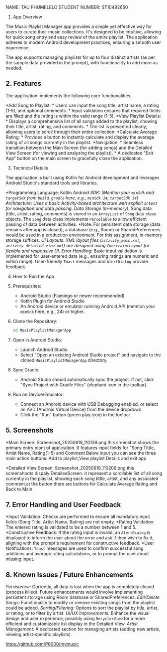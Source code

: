 NAME: TAU PHUMELELO
STUDENT NUMBER: ST10492650

 1. App Overview

The Music Playlist Manager app provides a simple yet effective way for users to curate their music collections. It's designed to be intuitive, allowing for quick song entry and easy review of the entire playlist. The application adheres to modern Android development practices, ensuring a smooth user experience.

The app supports managing playlists for up to four distinct artists (as per the sample data provided in the prompt), with functionality to add more as needed.

## 2. Features

The application implements the following core functionalities:

*Add Song to Playlist:
    * Users can input the song title, artist name, a rating (1-5), and optional comments.
    * Input validation ensures that required fields are filled and the rating is within the valid range (1-5).
*View Playlist Details:
    * Displays a comprehensive list of all songs added to the playlist, showing their title, artist, rating, and comments.
    * The list is presented clearly, allowing users to scroll through their entire collection.
*Calculate Average Rating:
    * Provides a button to instantly calculate and display the average rating of all songs currently in the playlist.
*Navigation:
    * Seamless transition between the Main Screen (for adding songs) and the Detailed View Screen (for viewing and analyzing the playlist).
    * A dedicated "Exit App" button on the main screen to gracefully close the application.

 3. Technical Details

The application is built using Kotlin for Android development and leverages Android Studio's standard tools and libraries.

*Programming Language: Kotlin
*Android SDK: (Mention your `minSdk` and `targetSdk` from `build.gradle` here, e.g., `minSdk 24`, `targetSdk 34`)
*Architecture:* Uses a basic Activity-based architecture with explicit `Intent` for navigation and data passing.
  *Data Storage (In-memory):** Song data (title, artist, rating, comments) is stored in an `ArrayList` of `Song` data class objects. The `Song` data class implements `Parcelable` to allow efficient passing of data between activities.
  *Note: For persistent data storage (data remains after app is closed), a database (e.g., Room) or SharedPreferences would be used in a production environment. For this assignment, in-memory storage suffices.
  *UI Layouts: XML layout files (`activity_main.xml`, `activity_detailed_view.xml`) are designed using `ConstraintLayout` for flexible and responsive UI.
  *Error Handling:** Basic input validation is implemented for user-entered data (e.g., ensuring ratings are numeric and within range). User-friendly `Toast` messages and `AlertDialog` provide feedback.

4. How to Run the App

1. Prerequisites:
    * Android Studio (Flamingo or newer recommended)
    * Kotlin Plugin for Android Studio
    * An Android device or emulator running Android API (mention your `minSdk` here, e.g., 24) or higher.
2. Clone the Repository:
    ```bash
    cd MusicPlaylistManagerApp
    ```
3. Open in Android Studio:
    * Launch Android Studio.
    * Select "Open an existing Android Studio project" and navigate to the cloned `MusicPlaylistManagerApp` directory.
4. Sync Gradle:
    * Android Studio should automatically sync the project. If not, click "Sync Project with Gradle Files" (elephant icon in the toolbar).
5. Run on Device/Emulator:
    * Connect an Android device with USB Debugging enabled, or select an AVD (Android Virtual Device) from the device dropdown.
    * Click the "Run" button (green play icon) in the toolbar.

## 5. Screenshots

*Main Screen:
Screenshot_20250619_110139.png
this sreenshot shows the primary entry piont of application. It features input fields for "Song Tittle, Artist Name, Rating(1-5) and Comment  Below input you can see the three main action buttons: Add to playlist,View playlist Details and exit app

*Detailed View Screen:
Screenshot_20250619_110209.png
this screenshoots dispaly DetailedScreen. it represent a scrollable list of all song currently in the playlist, showing each song tittle, artist, and any assiciated comment.at the button there are buttons for Calculate Avarage Rating and Back to Main


## 7. Error Handling and User Feedback

*Input Validation: Checks are performed to ensure all mandatory input fields (Song Title, Artist Name, Rating) are not empty.
*Rating Validation: The entered rating is validated to be a number between 1 and 5.
*Constructive Feedback: If the rating input is invalid, an `AlertDialog` is displayed to inform the user about the error and ask if they wish to fix it, aligning with the prompt's requirement for constructive feedback.
*User Notifications: `Toast` messages are used to confirm successful song additions and average rating calculations, or to prompt the user about missing input.

## 8. Known Issues / Future Enhancements

*Persistence:* Currently, all data is lost when the app is completely closed (process killed). Future enhancements would involve implementing persistent storage using Room database or SharedPreferences.
*Edit/Delete Songs:* Functionality to modify or remove existing songs from the playlist could be added.
*Sorting/Filtering:* Options to sort the playlist by title, artist, or rating, or to filter by artist.
*UI/UX Improvements:* Enhance the visual design and user experience, possibly using `RecyclerView` for a more efficient and customizable list display in the Detailed View.
*Artist Management:* A dedicated section for managing artists (adding new artists, viewing artist-specific playlists).

https://github.com/P6000/mymusic
